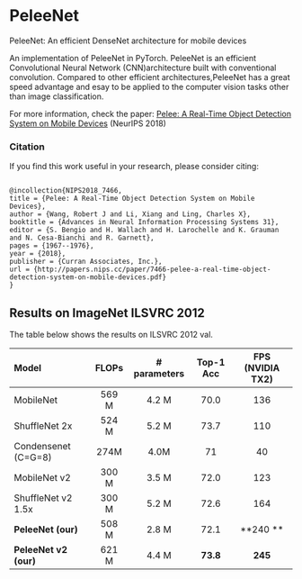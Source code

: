 # PeleeNet
PeleeNet: An efficient DenseNet architecture for mobile devices

An implementation of PeleeNet in PyTorch. PeleeNet is an efficient Convolutional Neural Network (CNN)architecture built with
conventional convolution. Compared to other efficient architectures,PeleeNet has a great speed advantage and esay to be applied to the computer vision tasks other than image classification. 

For more information, check the paper:
[Pelee: A Real-Time Object Detection System on Mobile Devices](https://arxiv.org/pdf/1804.06882.pdf) (NeurIPS 2018)

 

### Citation
If you find this work useful in your research, please consider citing:

```

@incollection{NIPS2018_7466,
title = {Pelee: A Real-Time Object Detection System on Mobile Devices},
author = {Wang, Robert J and Li, Xiang and Ling, Charles X},
booktitle = {Advances in Neural Information Processing Systems 31},
editor = {S. Bengio and H. Wallach and H. Larochelle and K. Grauman and N. Cesa-Bianchi and R. Garnett},
pages = {1967--1976},
year = {2018},
publisher = {Curran Associates, Inc.},
url = {http://papers.nips.cc/paper/7466-pelee-a-real-time-object-detection-system-on-mobile-devices.pdf}
}

```
## Results on ImageNet ILSVRC 2012
The table below shows the results on ILSVRC 2012 val.

| Model | FLOPs | # parameters |Top-1 Acc |FPS (NVIDIA TX2)|
|:-------|:-----:|:-------:|:-------:|:-------:|
| MobileNet | 569 M | 4.2 M | 70.0 | 136 |
| ShuffleNet 2x | 524 M | 5.2 M | 73.7 | 110 |
| Condensenet (C=G=8)  | 274M | 4.0M | 71 | 40 |
|MobileNet v2   | 300 M   | 3.5 M   | 72.0   | 123|
|ShuffleNet v2 1.5x  |  300 M  | 5.2 M  | 72.6  | 164|
|**PeleeNet (our)**  |  508 M  |  2.8 M  |  72.1  |  **240 **|
|**PeleeNet v2 (our)** | 621 M  |  4.4 M  |  **73.8**  |  **245**|
